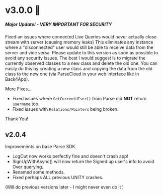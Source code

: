 ﻿# v3.0.0 🎄

##### Major Update! - VERY IMPORTANT FOR SECURITY

Fixed an issues where connected Live Queries would never actually close stream with server (causing memory leaks)
This eliminates any instance where a "disconnected" user would still be able to receive data from the server and vice versa.
Please update to this version as soon as possible to avoid any security issues.
The best I would suggest is to migrate the currently observed classes to a new class and delete the old one.
You can easily do this by creating a new class and copying the data from the old class to the new one (via ParseCloud in your web interface like in Back4App).

More Fixes...
- Fixed issues where `GetCurrentUIser()` from Parse did **NOT** return `userName` too.
- Fixed issues with `Relations/Pointers` being broken.

Thank You!

## v2.0.4
Improvements on base Parse SDK.
- LogOut now works perfectly fine and doesn't crash app!
- SignUpWithAsync() will now return the Signed up user's info to avoid Over querying.
- Renamed some methods.
- Fixed perhaps ALL previous UNITY crashes.

(Will do previous versions later - I might never even do it )